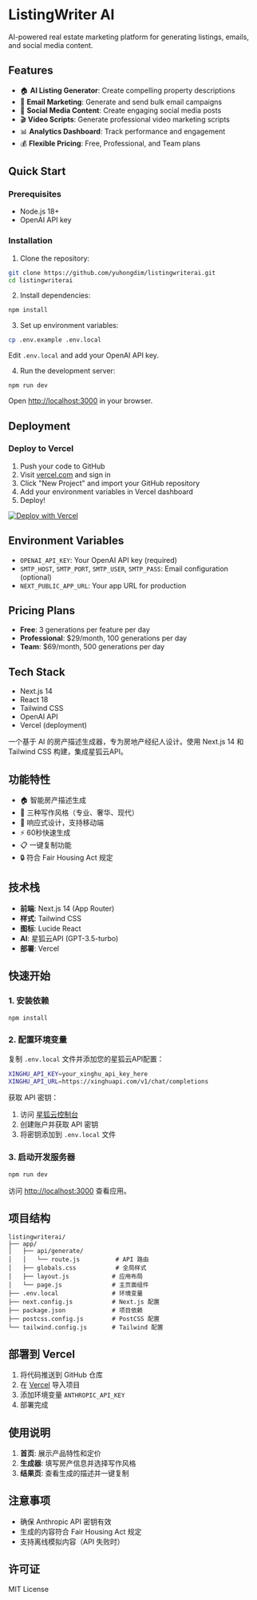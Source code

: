# ListingWriter AI

AI-powered real estate marketing platform for generating listings, emails, and social media content.

## Features

- 🏠 **AI Listing Generator**: Create compelling property descriptions
- 📧 **Email Marketing**: Generate and send bulk email campaigns
- 📱 **Social Media Content**: Create engaging social media posts
- 🎬 **Video Scripts**: Generate professional video marketing scripts
- 📊 **Analytics Dashboard**: Track performance and engagement
- 💰 **Flexible Pricing**: Free, Professional, and Team plans

## Quick Start

### Prerequisites

- Node.js 18+ 
- OpenAI API key

### Installation

1. Clone the repository:
```bash
git clone https://github.com/yuhongdim/listingwriterai.git
cd listingwriterai
```

2. Install dependencies:
```bash
npm install
```

3. Set up environment variables:
```bash
cp .env.example .env.local
```
Edit `.env.local` and add your OpenAI API key.

4. Run the development server:
```bash
npm run dev
```

Open [http://localhost:3000](http://localhost:3000) in your browser.

## Deployment

### Deploy to Vercel

1. Push your code to GitHub
2. Visit [vercel.com](https://vercel.com) and sign in
3. Click "New Project" and import your GitHub repository
4. Add your environment variables in Vercel dashboard
5. Deploy!

[![Deploy with Vercel](https://vercel.com/button)](https://vercel.com/new/clone?repository-url=https://github.com/yuhongdim/listingwriterai)

## Environment Variables

- `OPENAI_API_KEY`: Your OpenAI API key (required)
- `SMTP_HOST`, `SMTP_PORT`, `SMTP_USER`, `SMTP_PASS`: Email configuration (optional)
- `NEXT_PUBLIC_APP_URL`: Your app URL for production

## Pricing Plans

- **Free**: 3 generations per feature per day
- **Professional**: $29/month, 100 generations per day
- **Team**: $69/month, 500 generations per day

## Tech Stack

- Next.js 14
- React 18
- Tailwind CSS
- OpenAI API
- Vercel (deployment)

一个基于 AI 的房产描述生成器，专为房地产经纪人设计。使用 Next.js 14 和 Tailwind CSS 构建，集成星狐云API。

## 功能特性

- 🏠 智能房产描述生成
- 🎨 三种写作风格（专业、奢华、现代）
- 📱 响应式设计，支持移动端
- ⚡ 60秒快速生成
- 📋 一键复制功能
- 🔒 符合 Fair Housing Act 规定

## 技术栈

- **前端**: Next.js 14 (App Router)
- **样式**: Tailwind CSS
- **图标**: Lucide React
- **AI**: 星狐云API (GPT-3.5-turbo)
- **部署**: Vercel

## 快速开始

### 1. 安装依赖

```bash
npm install
```

### 2. 配置环境变量

复制 `.env.local` 文件并添加您的星狐云API配置：

```bash
XINGHU_API_KEY=your_xinghu_api_key_here
XINGHU_API_URL=https://xinghuapi.com/v1/chat/completions
```

获取 API 密钥：
1. 访问 [星狐云控制台](https://xinghuapi.com/console)
2. 创建账户并获取 API 密钥
3. 将密钥添加到 `.env.local` 文件

### 3. 启动开发服务器

```bash
npm run dev
```

访问 [http://localhost:3000](http://localhost:3000) 查看应用。

## 项目结构

```
listingwriterai/
├── app/
│   ├── api/generate/
│   │   └── route.js          # API 路由
│   ├── globals.css           # 全局样式
│   ├── layout.js            # 应用布局
│   └── page.js              # 主页面组件
├── .env.local               # 环境变量
├── next.config.js           # Next.js 配置
├── package.json             # 项目依赖
├── postcss.config.js        # PostCSS 配置
└── tailwind.config.js       # Tailwind 配置
```

## 部署到 Vercel

1. 将代码推送到 GitHub 仓库
2. 在 [Vercel](https://vercel.com) 导入项目
3. 添加环境变量 `ANTHROPIC_API_KEY`
4. 部署完成

## 使用说明

1. **首页**: 展示产品特性和定价
2. **生成器**: 填写房产信息并选择写作风格
3. **结果页**: 查看生成的描述并一键复制

## 注意事项

- 确保 Anthropic API 密钥有效
- 生成的内容符合 Fair Housing Act 规定
- 支持离线模拟内容（API 失败时）

## 许可证

MIT License